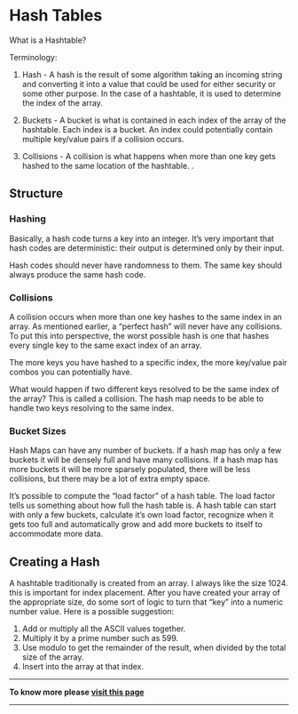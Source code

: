 # **Hash Tables**

What is a Hashtable?

Terminology:

1.  Hash - A hash is the result of some algorithm taking an incoming string and converting it into a value that could be used for either security or some other purpose. In the case of a hashtable, it is used to determine the index of the array.

2.  Buckets - A bucket is what is contained in each index of the array of the hashtable. Each index is a bucket. An index could potentially contain multiple key/value pairs if a collision occurs.

3.  Collisions - A collision is what happens when more than one key gets hashed to the same location of the hashtable.
.

## **Structure**


### **Hashing**

Basically, a hash code turns a key into an integer. It’s very important that hash codes are deterministic: their output is determined only by their input. 

Hash codes should never have randomness to them. The same key should always produce the same hash code.

### **Collisions**

A collision occurs when more than one key hashes to the same index in an array. As mentioned earlier, a “perfect hash” will never have any collisions. To put this into perspective, the worst possible hash is one that hashes every single key to the same exact index of an array. 

The more keys you have hashed to a specific index, the more key/value pair combos you can potentially have.

What would happen if two different keys resolved to be the same index of the array? This is called a collision. The hash map needs to be able to handle two keys resolving to the same index.

### **Bucket Sizes**

Hash Maps can have any number of buckets. If a hash map has only a few buckets it will be densely full and have many collisions. If a hash map has more buckets it will be more sparsely populated, there will be less collisions, but there may be a lot of extra empty space.

It’s possible to compute the “load factor” of a hash table. The load factor tells us something about how full the hash table is. A hash table can start with only a few buckets, calculate it’s own load factor, recognize when it gets too full and automatically grow and add more buckets to itself to accommodate more data.

## **Creating a Hash**


A hashtable traditionally is created from an array. I always like the size 1024. this is important for index placement. After you have created your array of the appropriate size, do some sort of logic to turn that “key” into a numeric number value. Here is a possible suggestion:

1.  Add or multiply all the ASCII values together.
2.  Multiply it by a prime number such as 599.
3.  Use modulo to get the remainder of the result, when divided by the total size of the array.
4.  Insert into the array at that index.


***

**To know more please [visit this page](https://codefellows.github.io/common_curriculum/data_structures_and_algorithms/Code_401/class-30/resources/Hashtables.html)**

***